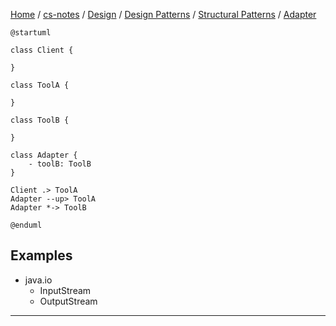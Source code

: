 [Home](https://mengxianbin.github.io) /
[cs-notes](https://mengxianbin.github.io/cs-notes/content) /
[Design](https://mengxianbin.github.io/cs-notes/content/Design) /
[Design Patterns](https://mengxianbin.github.io/cs-notes/content/Design/Design%20Patterns) /
[Structural Patterns](https://mengxianbin.github.io/cs-notes/content/Design/Design%20Patterns/Structural%20Patterns) /
[Adapter](https://mengxianbin.github.io/cs-notes/content/Design/Design%20Patterns/Structural%20Patterns/Adapter)

```puml
@startuml

class Client {

}

class ToolA {

}

class ToolB {

}

class Adapter {
    - toolB: ToolB
}

Client .> ToolA
Adapter --up> ToolA
Adapter *-> ToolB

@enduml
```

## Examples

* java.io
    * InputStream
    * OutputStream

---
